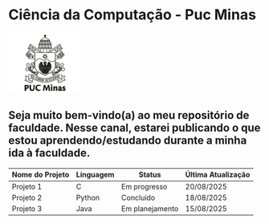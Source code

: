 # Ciência da Computação - Puc Minas

![Logo](imagens/brasao-pucminas-2025-preenchido.png)

## Seja muito bem-vindo(a) ao meu repositório de faculdade. Nesse canal, estarei publicando o que estou aprendendo/estudando durante a minha ida à faculdade. 

| Nome do Projeto | Linguagem | Status      | Última Atualização |
|----------------|-----------|------------|------------------|
| Projeto 1      | C         | Em progresso | 20/08/2025       |
| Projeto 2      | Python    | Concluído   | 18/08/2025       |
| Projeto 3      | Java      | Em planejamento | 15/08/2025    |
